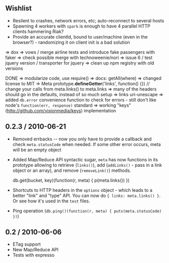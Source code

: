 Wishlist
--------

* Resilent to crashes, network errors, etc; auto-reconnect to several hosts
* Spawning 4 workers with `spark` is enough to have 4 parallel HTTP clients hammering Riak?
* Provide an accurate clientId, bound to user/machine (even in the browser?) - randomizing it on client init is a bad solution

=> dox
=> vows / merge airline tests and introduce fake passengers with faker
=> check possible merge with technoweenie/nori
=> issue 6 / test jquery version / transporter for jquery
=> clean up npm registry with old versions

DONE
=> modularize code, use require()
=> docs: getAll(where)
=> changed license to MIT
=> Meta prototype.__defineGetter__('links', function() {}) // change your calls from meta.links() to meta.links
=> many of the headers should go in the defaults, instead of so much setup
=> links uri-unescape
=> added `db.error` convenience function to check for errors - still don't like node's `function(err, response)` standard
=> working "keys" (http://github.com/visionmedia/keys) implementation

0.2.3 / 2010-06-21
------------------

* Removed errbacks -- now you only have to provide a callback and check `meta.statusCode` when needed. If some other error occurs, meta will be an empty object
* Added Map/Reduce API syntactic sugar, `meta` has now functions in its prototype allowing to retrieve (`links()`), add (`addLinks()` - pass in a link object or an array), and remove (`removeLink()`) methods.

    db.get(bucket, key)(function(r, meta) { p(meta.links()) })

* Shortcuts to HTTP headers in the `options` object - which leads to a better "link" and "type" API. You can now do `{ links: meta.links() }`. Or see how it's used in the `test` files.
* Ping operation (`db.ping()(function(r, meta) { puts(meta.statusCode) })`)

0.2 / 2010-06-06
----------------

* ETag support
* New Map/Reduce API
* Tests with expresso